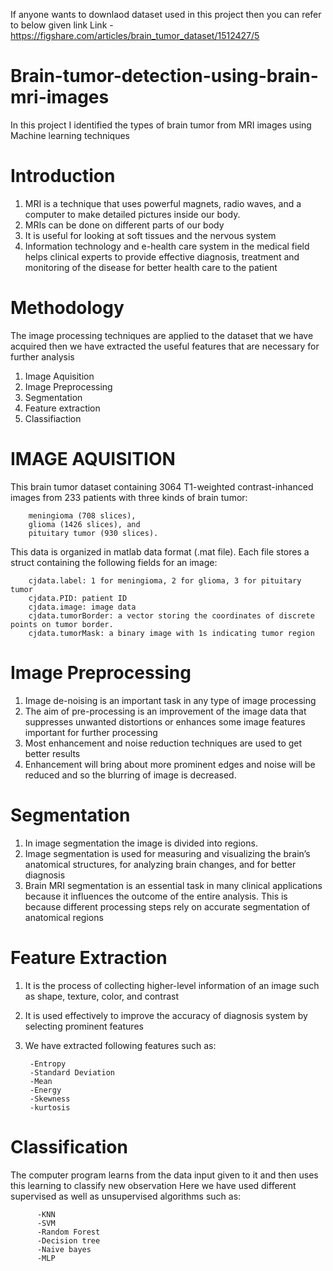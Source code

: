 If anyone wants to downlaod dataset used in this project then you can refer to below given link
                Link - https://figshare.com/articles/brain_tumor_dataset/1512427/5

# Brain-tumor-detection-using-brain-mri-images
In this project I identified the types of brain tumor from MRI images using Machine learning techniques
# Introduction
1. MRI is a technique  that uses powerful magnets, radio waves, and a computer to make detailed pictures inside our body.
2. MRIs can be done on different parts of our body
3. It is useful for looking at soft tissues and the nervous system
4. Information  technology  and  e-health  care  system  in  the medical field helps clinical experts to provide effective diagnosis,
treatment and monitoring of the  disease  for  better  health  care  to  the  patient 
# Methodology
The image processing techniques are applied to the dataset that we have acquired then we have extracted the useful features that 
are necessary for further analysis
1. Image Aquisition
2. Image Preprocessing
3. Segmentation 
4. Feature extraction
5. Classifiaction

# IMAGE AQUISITION
This brain tumor dataset containing 3064 T1-weighted contrast-inhanced images
from 233 patients with three kinds of brain tumor: 

        meningioma (708 slices), 
        glioma (1426 slices), and 
        pituitary tumor (930 slices).
This data is organized in matlab data format (.mat file). Each file stores a struct
containing the following fields for an image:

        cjdata.label: 1 for meningioma, 2 for glioma, 3 for pituitary tumor
        cjdata.PID: patient ID
        cjdata.image: image data
        cjdata.tumorBorder: a vector storing the coordinates of discrete points on tumor border.
        cjdata.tumorMask: a binary image with 1s indicating tumor region

# Image Preprocessing
1. Image de-noising is an important task in any type of image processing
2. The aim of pre-processing is an improvement of the image data that suppresses unwanted distortions or enhances
some image features important for further processing
3. Most enhancement and noise reduction techniques are used to get better results
4. Enhancement will bring about more prominent edges and noise will be reduced and so the blurring of image is decreased. 

# Segmentation
1. In image segmentation the image is divided into regions. 
2. Image segmentation is used for measuring and visualizing the brain’s anatomical structures, for analyzing brain changes,
and for better diagnosis
3. Brain MRI segmentation is an essential task in many clinical applications because it influences the outcome of the entire analysis.
This is because different processing steps rely on accurate segmentation of anatomical regions

# Feature Extraction
1. It is the process of collecting higher-level information of an image such as shape, texture, color, and contrast
2. It is used effectively to improve the accuracy of diagnosis system by selecting prominent features
3. We have extracted following features such as:
        
        -Entropy
        -Standard Deviation
        -Mean
        -Energy
        -Skewness
        -kurtosis

# Classification
The computer program learns from the data input given to it and then uses this learning to classify new observation
Here we have used different supervised as well as unsupervised algorithms such as:
  
          -KNN
          -SVM
          -Random Forest
          -Decision tree
          -Naive bayes
          -MLP





